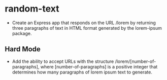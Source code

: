 # random-text

- Create an Express app that responds on the URL /lorem by returning three paragraphs of text in HTML format generated by the lorem-ipsum package.

## Hard Mode
- Add the ability to accept URLs with the structure /lorem/[number-of-paragraphs], where [number-of-paragraphs] is a positive integer that determines how many paragraphs of lorem ipsum text to generate.
